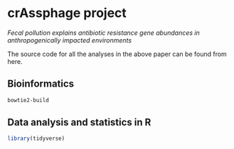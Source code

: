 
crAssphage project
==================

*Fecal pollution explains antibiotic resistance gene abundances in anthropogenically impacted environments*

The source code for all the analyses in the above paper can be found from here.

Bioinformatics
--------------

``` bash
bowtie2-build 
```

Data analysis and statistics in R
---------------------------------

``` r
library(tidyverse)
```
